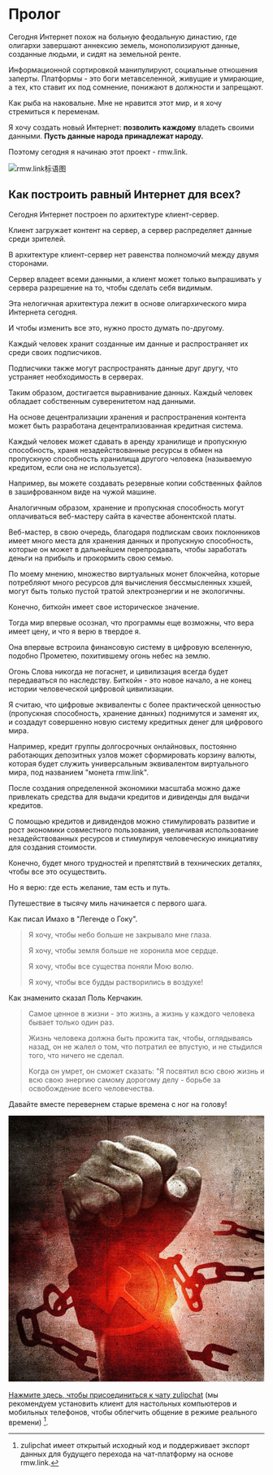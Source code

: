 # Пролог

Сегодня Интернет похож на больную феодальную династию, где олигархи завершают аннексию земель, монополизируют данные, созданные людьми, и сидят на земельной ренте.

Информационной сортировкой манипулируют, социальные отношения заперты. Платформы - это боги метавселенной, живущие и умирающие, а тех, кто ставит их под сомнение, понижают в должности и запрещают.

Как рыба на наковальне. Мне не нравится этот мир, и я хочу стремиться к переменам.

Я хочу создать новый Интернет: **позволить каждому** владеть своими данными. **Пусть данные народа принадлежат народу.**

Поэтому сегодня я начинаю этот проект - rmw.link.

![rmw.link标语图](/slogan.svg)

## Как построить равный Интернет для всех?

Сегодня Интернет построен по архитектуре клиент-сервер.

Клиент загружает контент на сервер, а сервер распределяет данные среди зрителей.

В архитектуре клиент-сервер нет равенства полномочий между двумя сторонами.

Сервер владеет всеми данными, а клиент может только выпрашивать у сервера разрешение на то, чтобы сделать себя видимым.

Эта нелогичная архитектура лежит в основе олигархического мира Интернета сегодня.

И чтобы изменить все это, нужно просто думать по-другому.

Каждый человек хранит созданные им данные и распространяет их среди своих подписчиков.

Подписчики также могут распространять данные друг другу, что устраняет необходимость в серверах.

Таким образом, достигается выравнивание данных. Каждый человек обладает собственным суверенитетом над данными.

На основе децентрализации хранения и распространения контента может быть разработана децентрализованная кредитная система.

Каждый человек может сдавать в аренду хранилище и пропускную способность, храня незадействованные ресурсы в обмен на пропускную способность хранилища другого человека (называемую кредитом, если она не используется).

Например, вы можете создавать резервные копии собственных файлов в зашифрованном виде на чужой машине.

Аналогичным образом, хранение и пропускная способность могут оплачиваться веб-мастеру сайта в качестве абонентской платы.

Веб-мастер, в свою очередь, благодаря подпискам своих поклонников имеет много места для хранения данных и пропускную способность, которые он может в дальнейшем перепродавать, чтобы заработать деньги на прибыль и прокормить свою семью.

По моему мнению, множество виртуальных монет блокчейна, которые потребляют много ресурсов для вычисления бессмысленных хэшей, могут быть только пустой тратой электроэнергии и не экологичны.

Конечно, биткойн имеет свое историческое значение.

Тогда мир впервые осознал, что программы еще возможны, что вера имеет цену, и что я верю в твердое я.

Она впервые встроила финансовую систему в цифровую вселенную, подобно Прометею, похитившему огонь небес на землю.

Огонь Слова никогда не погаснет, и цивилизация всегда будет передаваться по наследству. Биткойн - это новое начало, а не конец истории человеческой цифровой цивилизации.

Я считаю, что цифровые эквиваленты с более практической ценностью (пропускная способность, хранение данных) поднимутся и заменят их, и создадут совершенно новую систему кредитных денег для цифрового мира.

Например, кредит группы долгосрочных онлайновых, постоянно работающих депозитных узлов может сформировать корзину валюты, которая будет служить универсальным эквивалентом виртуального мира, под названием "монета rmw.link".

После создания определенной экономики масштаба можно даже привлекать средства для выдачи кредитов и дивиденды для выдачи кредитов.

С помощью кредитов и дивидендов можно стимулировать развитие и рост экономики совместного пользования, увеличивая использование незадействованных ресурсов и стимулируя человеческую инициативу для создания стоимости.

Конечно, будет много трудностей и препятствий в технических деталях, чтобы все это осуществить.

Но я верю: где есть желание, там есть и путь.

Путешествие в тысячу миль начинается с первого шага.

Как писал Имахо в "Легенде о Гоку".

> Я хочу, чтобы небо больше не закрывало мне глаза.
> 
> Я хочу, чтобы земля больше не хоронила мое сердце.
> 
> Я хочу, чтобы все существа поняли Мою волю.
> 
> Я хочу, чтобы все будды растворились в воздухе!

Как знаменито сказал Поль Керчакин.

> Самое ценное в жизни - это жизнь, а жизнь у каждого человека бывает только один раз.
> 
> Жизнь человека должна быть прожита так, чтобы, оглядываясь назад, он не жалел о том, что потратил ее впустую, и не стыдился того, что ничего не сделал.
> 
> Когда он умрет, он сможет сказать: "Я посвятил всю свою жизнь и всю свою энергию самому дорогому делу - борьбе за освобождение всего человечества.

Давайте вместе перевернем старые времена с ног на голову!

![](https://raw.githubusercontent.com/gcxfd/img/gh-pages/1.jpg)

[Нажмите здесь, чтобы присоединиться к чату zulipchat](https://rmw.zulipchat.com) (мы рекомендуем установить клиент для настольных компьютеров и мобильных телефонов, чтобы облегчить общение в режиме реального времени) [^1].

[^1]: zulipchat имеет открытый исходный код и поддерживает экспорт данных для будущего перехода на чат-платформу на основе rmw.link.